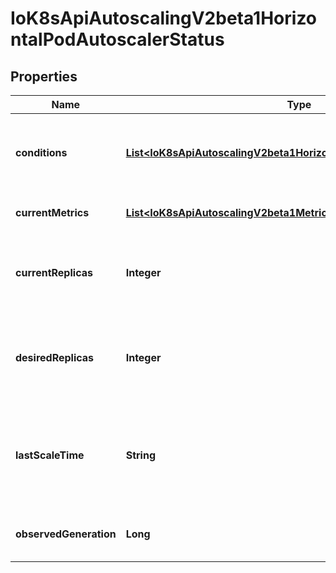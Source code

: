 
# IoK8sApiAutoscalingV2beta1HorizontalPodAutoscalerStatus

## Properties
Name | Type | Description | Notes
------------ | ------------- | ------------- | -------------
**conditions** | [**List&lt;IoK8sApiAutoscalingV2beta1HorizontalPodAutoscalerCondition&gt;**](IoK8sApiAutoscalingV2beta1HorizontalPodAutoscalerCondition.md) | conditions is the set of conditions required for this autoscaler to scale its target, and indicates whether or not those conditions are met. | 
**currentMetrics** | [**List&lt;IoK8sApiAutoscalingV2beta1MetricStatus&gt;**](IoK8sApiAutoscalingV2beta1MetricStatus.md) | currentMetrics is the last read state of the metrics used by this autoscaler. |  [optional]
**currentReplicas** | **Integer** | currentReplicas is current number of replicas of pods managed by this autoscaler, as last seen by the autoscaler. | 
**desiredReplicas** | **Integer** | desiredReplicas is the desired number of replicas of pods managed by this autoscaler, as last calculated by the autoscaler. | 
**lastScaleTime** | **String** | lastScaleTime is the last time the HorizontalPodAutoscaler scaled the number of pods, used by the autoscaler to control how often the number of pods is changed. |  [optional]
**observedGeneration** | **Long** | observedGeneration is the most recent generation observed by this autoscaler. |  [optional]



